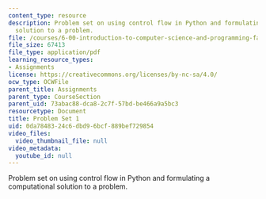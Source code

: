 ```yaml
---
content_type: resource
description: Problem set on using control flow in Python and formulating a computational
  solution to a problem.
file: /courses/6-00-introduction-to-computer-science-and-programming-fall-2008/0da7848324c6dbd96bcf889bef729854_pset1.pdf
file_size: 67413
file_type: application/pdf
learning_resource_types:
- Assignments
license: https://creativecommons.org/licenses/by-nc-sa/4.0/
ocw_type: OCWFile
parent_title: Assignments
parent_type: CourseSection
parent_uid: 73abac88-dca8-2c7f-57bd-be466a9a5bc3
resourcetype: Document
title: Problem Set 1
uid: 0da78483-24c6-dbd9-6bcf-889bef729854
video_files:
  video_thumbnail_file: null
video_metadata:
  youtube_id: null
---
```

Problem set on using control flow in Python and formulating a computational solution to a problem.